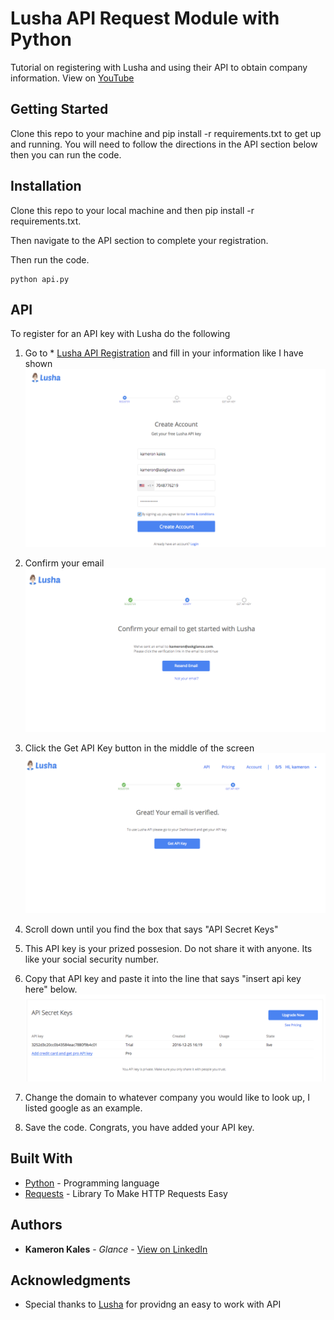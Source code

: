 # Lusha API Request Module with Python

Tutorial on registering with Lusha and using their API to obtain company information. View on [YouTube](https://youtu.be/kIAVs7wJXpQ)

## Getting Started

Clone this repo to your machine and pip install -r requirements.txt to get up and running. You will need to follow the directions in the API section below then you can run the code.

## Installation

Clone this repo to your local machine and then pip install -r requirements.txt. 

Then navigate to the API section to complete your registration.

Then run the code. 

```
python api.py
```

## API 

To register for an API key with Lusha do the following

1. Go to * [Lusha API Registration](https://www.lusha.co/api_register) and fill in your information like I have shown
![Step1](/pictures/step1.png)

2. Confirm your email
![Step2](/pictures/step2.png)


3. Click the Get API Key button in the middle of the screen
![Step3](/pictures/step3.png)

4. Scroll down until you find the box that says "API Secret Keys"
5. This API key is your prized possesion. Do not share it with anyone. Its like your social security number. 
6. Copy that API key and paste it into the line that says "insert api key here" below.
![Step4](/pictures/step4.png)


7. Change the domain to whatever company you would like to look up, I listed google as an example.
8. Save the code. Congrats, you have added your API key.

## Built With

* [Python](https://www.python.org/) - Programming language
* [Requests](http://docs.python-requests.org/en/master/) - Library To Make HTTP Requests Easy 

## Authors

* **Kameron Kales** - *Glance* - [View on LinkedIn](https://www.linkedin.com/in/kameronkales)

## Acknowledgments

* Special thanks to [Lusha](http://www.lusha.co) for providng an easy to work with API

